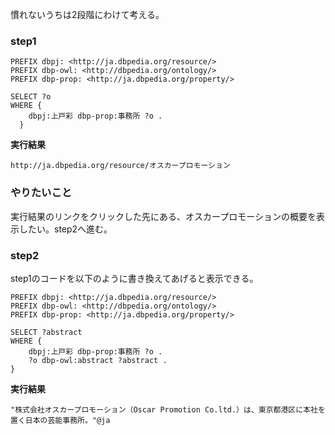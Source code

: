 慣れないうちは2段階にわけて考える。

### step1
```
PREFIX dbpj: <http://ja.dbpedia.org/resource/>
PREFIX dbp-owl: <http://dbpedia.org/ontology/>
PREFIX dbp-prop: <http://ja.dbpedia.org/property/>

SELECT ?o
WHERE {
    dbpj:上戸彩 dbp-prop:事務所 ?o . 
  }
```

**実行結果**
```
http://ja.dbpedia.org/resource/オスカープロモーション
```

### やりたいこと

実行結果のリンクをクリックした先にある、オスカープロモーションの概要を表示したい。step2へ進む。

### step2
step1のコードを以下のように書き換えてあげると表示できる。

```
PREFIX dbpj: <http://ja.dbpedia.org/resource/>
PREFIX dbp-owl: <http://dbpedia.org/ontology/>
PREFIX dbp-prop: <http://ja.dbpedia.org/property/>

SELECT ?abstract
WHERE {
    dbpj:上戸彩 dbp-prop:事務所 ?o . 
    ?o dbp-owl:abstract ?abstract .
}
```

**実行結果**
```
"株式会社オスカープロモーション（Oscar Promotion Co.ltd.）は、東京都港区に本社を置く日本の芸能事務所。"@ja
```


